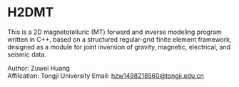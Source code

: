 # H2DMT
This is a 2D magnetotelluric (MT) forward and inverse modeling program written in C++, based on a structured regular-grid finite element framework,   
designed as a module for joint inversion of gravity, magnetic, electrical, and seismic data.​   
  
Author: Zuwei Huang    
Affilcation: Tongji University
Email: hzw1498218560@tongji.edu.cn    
